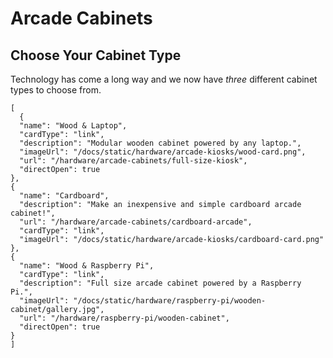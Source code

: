 # Arcade Cabinets


## Choose Your Cabinet Type

Technology has come a long way and we now have *three* different cabinet types to choose from.

```codecard
[
  {
  "name": "Wood & Laptop",
  "cardType": "link",
  "description": "Modular wooden cabinet powered by any laptop.",
  "imageUrl": "/docs/static/hardware/arcade-kiosks/wood-card.png",
  "url": "/hardware/arcade-cabinets/full-size-kiosk",
  "directOpen": true
}, 
{
  "name": "Cardboard",
  "description": "Make an inexpensive and simple cardboard arcade cabinet!",
  "url": "/hardware/arcade-cabinets/cardboard-arcade",
  "cardType": "link",
  "imageUrl": "/docs/static/hardware/arcade-kiosks/cardboard-card.png"
}, 
{
  "name": "Wood & Raspberry Pi",
  "cardType": "link",
  "description": "Full size arcade cabinet powered by a Raspberry Pi.",
  "imageUrl": "/docs/static/hardware/raspberry-pi/wooden-cabinet/gallery.jpg",
  "url": "/hardware/raspberry-pi/wooden-cabinet",
  "directOpen": true
}
]
```

